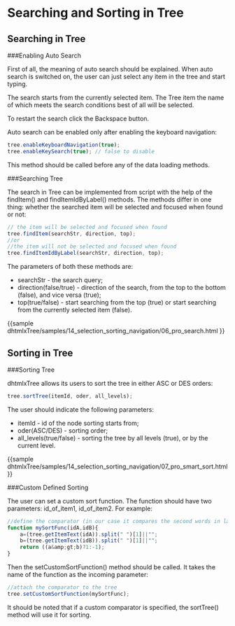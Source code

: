 Searching and Sorting in Tree  
==============================

Searching in Tree  
----------------------

###Enabling Auto Search 

First of all, the meaning of auto search should be explained. When auto search is switched on, the user can just select any item in the tree and start typing.

The search starts from the currently selected item.
The Tree item the name of which meets the search conditions best of all will be selected. 

To restart the search click the Backspace button.

Auto search can be enabled only after enabling the keyboard navigation:

~~~js
tree.enableKeyboardNavigation(true);
tree.enableKeySearch(true); // false to disable  
~~~

This method should be called before any of the data loading methods.



###Searching Tree 

The search in Tree can be implemented from script with the help of the findItem() and findItemIdByLabel() methods. 
The methods differ in one thing: whether the searched item will be selected and focused when found or not:

~~~js  
// the item will be selected and focused when found
tree.findItem(searchStr, direction, top); 
//or
//the item will not be selected and focused when found 
tree.findItemIdByLabel(searchStr, direction, top); 
~~~

The parameters of both these methods are:

-  searchStr - the search query;
-  direction(false/true) - direction of the search, from the top to the bottom (false), and vice versa (true);
-  top(true/false) - start searching from the top (true) or start searching from the currently selected item (false).

{{sample
dhtmlxTree/samples/14_selection_sorting_navigation/06_pro_search.html
}}

Sorting in Tree  
-------------------

###Sorting Tree 

dhtmlxTree allows its users to sort the tree in either ASC or DES orders:

~~~js
tree.sortTree(itemId, oder, all_levels);  
~~~

The user should indicate the following parameters:

-  itemId - id of the node sorting starts from;
-  oder(ASC/DES) - sorting order;
-  all_levels(true/false) - sorting the tree by all levels (true), or by the current level.

{{sample
dhtmlxTree/samples/14_selection_sorting_navigation/07_pro_smart_sort.html
}}

###Custom Defined Sorting 

The user can set a custom sort function. The function should have two parameters: id_of_item1, id_of_item2. For example:

~~~js
//define the comparator (in our case it compares the second words in labels)
function mySortFunc(idA,idB){
	a=(tree.getItemText(idA)).split(" ")[1]||"";
	b=(tree.getItemText(idB)).split(" ")[1]||"";
    return ((a&amp;gt;b)?1:-1);
}  
~~~

Then the setCustomSortFunction() method should be called. It takes the name of the function as the incoming parameter:

~~~js
//attach the comparator to the tree
tree.setCustomSortFunction(mySortFunc); 
~~~

It should be noted that if a custom comparator is specified, the sortTree() method will use it for sorting.
